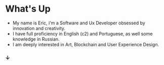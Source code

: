 # What's Up
- My name is Eric, i'm a Software and Ux Developer obsessed by innovation and creativity.
- I have full proficiency in English (c2) and Portuguese, as well some knowledge in Russian.
- I am deeply interested in Art, Blockchain and User Experience Design.
### ↓


